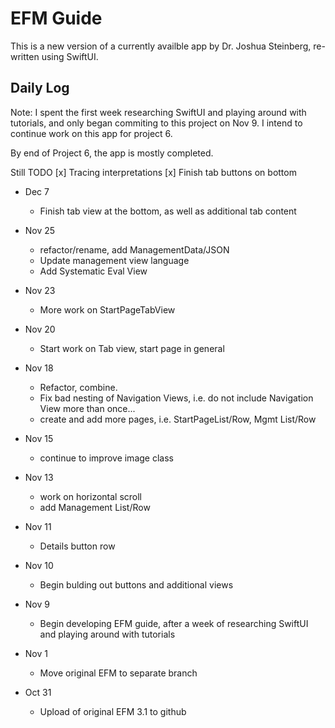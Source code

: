 # EFM Guide

This is a new version of a currently availble app by Dr. Joshua Steinberg, re-written using SwiftUI.

## Daily Log

Note: I spent the first week researching SwiftUI and playing around with tutorials, and only began commiting to this project on Nov 9. I intend to continue work on this app for project 6. 

By end of Project 6, the app is mostly completed.

Still TODO
[x] Tracing interpretations
[x] Finish tab buttons on bottom

* Dec 7
  * Finish tab view at the bottom, as well as additional tab content

* Nov 25
  * refactor/rename, add ManagementData/JSON
  * Update management view language
  * Add Systematic Eval View

* Nov 23
  * More work on StartPageTabView

* Nov 20
  * Start work on Tab view, start page in general

* Nov 18
  * Refactor, combine.
  * Fix bad nesting of Navigation Views, i.e. do not include Navigation View more than once...
  * create and add more pages, i.e. StartPageList/Row, Mgmt List/Row

* Nov 15
  * continue to improve image class

* Nov 13
  * work on horizontal scroll
  * add Management List/Row

* Nov 11
  * Details button row

* Nov 10
  * Begin bulding out buttons and additional views

* Nov 9
  * Begin developing EFM guide, after a week of researching SwiftUI and playing around with tutorials

* Nov 1
  * Move original EFM to separate branch

* Oct 31 
  * Upload of original EFM 3.1 to github
